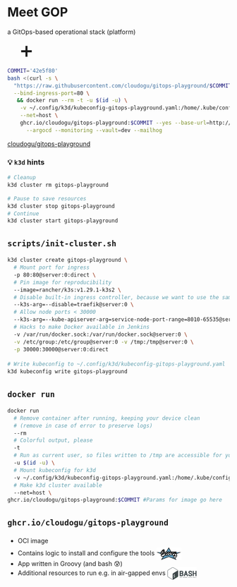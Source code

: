 # Meet GOP <!-- .element style="font-size: 200%" -->
<!-- .slide: style="font-size:70%"  -->

a GitOps-based operational stack (platform)

<span style="font-size: 250%">
<i class="fab fa-linux" style="color: #FFD133;"></i> 
<i class="fab fa-windows" style="color: #2279D1;"></i> 
<i class="fab fa-apple" style="color: black;"></i>
<span style="margin: 0 30px">➕</span>
<i class="fab fa-docker" style="color: #1D63ED;"></i></span>

```bash
COMMIT='42e5f80' 
bash <(curl -s \
  "https://raw.githubusercontent.com/cloudogu/gitops-playground/$COMMIT/scripts/init-cluster.sh") \
  --bind-ingress-port=80 \
   && docker run --rm -t -u $(id -u) \
    -v ~/.config/k3d/kubeconfig-gitops-playground.yaml:/home/.kube/config \
    --net=host \
    ghcr.io/cloudogu/gitops-playground:$COMMIT --yes --base-url=http://localhost --ingress-nginx \
      --argocd --monitoring --vault=dev --mailhog
```

<i class="fab fa-github"></i> [cloudogu/gitops-playground](https://github.com/cloudogu/gitops-playground)



### 💡 `k3d` hints

```bash
# Cleanup
k3d cluster rm gitops-playground
```

```bash
# Pause to save resources
k3d cluster stop gitops-playground
# Continue
k3d cluster start gitops-playground
```



<!-- .slide: data-background-image="images/gitops-playground-local.drawio.svg" data-background-size="contain" -->



<!-- .slide: data-background-image="images/gitops-playground-features.drawio.svg" data-background-size="contain" -->



<!-- .slide: style="font-size:80%"  -->
## `scripts/init-cluster.sh`

```bash
k3d cluster create gitops-playground \
  # Mount port for ingress
  -p 80:80@server:0:direct \
  # Pin image for reproducibility
  --image=rancher/k3s:v1.29.1-k3s2 \
  # Disable built-in ingress controller, because we want to use the same one locally and in prod
  --k3s-arg=--disable=traefik@server:0 \
  # Allow node ports < 30000
  --k3s-arg=--kube-apiserver-arg=service-node-port-range=8010-65535@server:0 \
  # Hacks to make Docker available in Jenkins
  -v /var/run/docker.sock:/var/run/docker.sock@server:0 \
  -v /etc/group:/etc/group@server:0 -v /tmp:/tmp@server:0 \
  -p 30000:30000@server:0:direct

# Write kubeconfig to ~/.config/k3d/kubeconfig-gitops-playground.yaml
k3d kubeconfig write gitops-playground
```



## `docker run`
```bash
docker run
  # Remove container after running, keeping your device clean 
  # (remove in case of error to preserve logs)
  --rm 
  # Colorful output, please
  -t
  # Run as current user, so files written to /tmp are accessible for you
  -u $(id -u) \
  # Mount kubeconfig for k3d
  -v ~/.config/k3d/kubeconfig-gitops-playground.yaml:/home/.kube/config \
  # Make k3d cluster available
  --net=host \
ghcr.io/cloudogu/gitops-playground:$COMMIT #Params for image go here
```



## `ghcr.io/cloudogu/gitops-playground`

* OCI image <img data-src="images/OCI-logo.svg" class="floatRight" style="height: 2em; vertical-align: middle;" />
* Contains logic to install and configure the tools <img src="images/Groovy-logo.svg" class="floatRight" style="height: 2em; vertical-align: middle;" />
* App written in Groovy (and bash 😰) 
* Additional resources to run e.g. in air-gapped envs <img src="images/Gnu-bash-logo.svg" class="floatRight" style="height: 2em; vertical-align: middle;" />